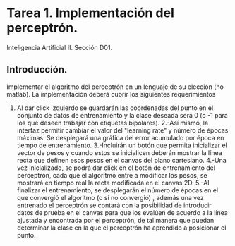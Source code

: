 # Tarea 1. Implementación del perceptrón.

Inteligencia Artificial II.
Sección D01.

## Introducción.

Implementar el algoritmo del perceptrón en un lenguaje de su elección (no matlab). La implementación deberá cubrir los siguientes requerimientos
1. Al dar click izquierdo se guardarán las coordenadas del punto en el conjunto de datos de entrenamiento y la clase deseada será 0 (o -1 para los que deseen trabajar con etiquetas bipolares).
2.-Así mismo, la interfaz permitir cambiar el valor del "learning rate" y número de épocas máximas. Se desplegará una gráfica del error acumulado por época en tiempo de entrenamiento.
3.-Incluirán un botón que permita inicializar el vector de pesos y cuando estos se inicialicen deberán mostrar la línea recta que definen esos pesos en el canvas del plano cartesiano.
4.-Una vez inicializado, se podrá dar click en el botón de entrenamiento del perceptrón, cada que el algoritmo entre a modificar los pesos, se mostrará en tiempo real la recta modificada en el canvas 2D.
5.-Al finalizar el entrenamiento, se desplegarán el número de épocas en el que convergió el algoritmo (o si no convergió) , además una vez entrenado el perceptrón se contará con la posibilidad de introducir datos de prueba en el canvas para que los evalúen de acuerdo a la línea ajustada y encontrada por el perceptrón, de tal manera que puedan determinar la clase en la que el perceptrón ha aprendido a posicionar el punto.
